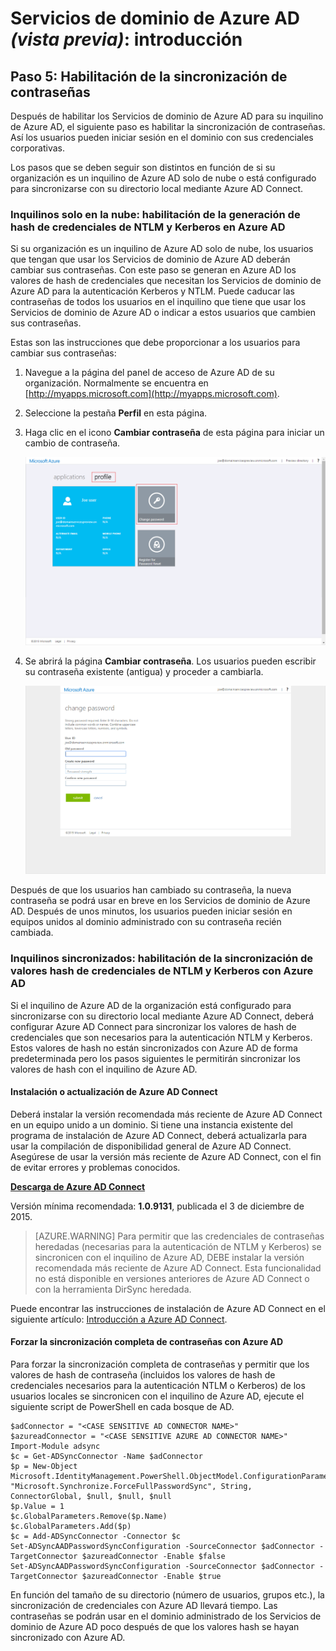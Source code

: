 <properties
	pageTitle="Vista previa de los Servicios de dominio de Azure Active Directory: introducción | Microsoft Azure"
	description="Introducción a los Servicios de dominio de Azure Active Directory"
	services="active-directory-ds"
	documentationCenter=""
	authors="mahesh-unnikrishnan"
	manager="stevenpo"
	editor="curtand"/>

<tags
	ms.service="active-directory-ds"
	ms.workload="identity"
	ms.tgt_pltfrm="na"
	ms.devlang="na"
	ms.topic="article"
	ms.date="01/26/2016"
	ms.author="maheshu"/>

# Servicios de dominio de Azure AD *(vista previa)*: introducción

## Paso 5: Habilitación de la sincronización de contraseñas
Después de habilitar los Servicios de dominio de Azure AD para su inquilino de Azure AD, el siguiente paso es habilitar la sincronización de contraseñas. Así los usuarios pueden iniciar sesión en el dominio con sus credenciales corporativas.

Los pasos que se deben seguir son distintos en función de si su organización es un inquilino de Azure AD solo de nube o está configurado para sincronizarse con su directorio local mediante Azure AD Connect.

### Inquilinos solo en la nube: habilitación de la generación de hash de credenciales de NTLM y Kerberos en Azure AD
Si su organización es un inquilino de Azure AD solo de nube, los usuarios que tengan que usar los Servicios de dominio de Azure AD deberán cambiar sus contraseñas. Con este paso se generan en Azure AD los valores de hash de credenciales que necesitan los Servicios de dominio de Azure AD para la autenticación Kerberos y NTLM. Puede caducar las contraseñas de todos los usuarios en el inquilino que tiene que usar los Servicios de dominio de Azure AD o indicar a estos usuarios que cambien sus contraseñas.

Estas son las instrucciones que debe proporcionar a los usuarios para cambiar sus contraseñas:

1. Navegue a la página del panel de acceso de Azure AD de su organización. Normalmente se encuentra en [http://myapps.microsoft.com](http://myapps.microsoft.com).
2. Seleccione la pestaña **Perfil** en esta página.
3. Haga clic en el icono **Cambiar contraseña** de esta página para iniciar un cambio de contraseña.

    ![Creación de una red virtual para los Servicios de dominio de Azure AD.](./media/active-directory-domain-services-getting-started/user-change-password.png)

4. Se abrirá la página **Cambiar contraseña**. Los usuarios pueden escribir su contraseña existente (antigua) y proceder a cambiarla.

    ![Creación de una red virtual para los Servicios de dominio de Azure AD.](./media/active-directory-domain-services-getting-started/user-change-password2.png)

Después de que los usuarios han cambiado su contraseña, la nueva contraseña se podrá usar en breve en los Servicios de dominio de Azure AD. Después de unos minutos, los usuarios pueden iniciar sesión en equipos unidos al dominio administrado con su contraseña recién cambiada.


### Inquilinos sincronizados: habilitación de la sincronización de valores hash de credenciales de NTLM y Kerberos con Azure AD
Si el inquilino de Azure AD de la organización está configurado para sincronizarse con su directorio local mediante Azure AD Connect, deberá configurar Azure AD Connect para sincronizar los valores de hash de credenciales que son necesarios para la autenticación NTLM y Kerberos. Estos valores de hash no están sincronizados con Azure AD de forma predeterminada pero los pasos siguientes le permitirán sincronizar los valores de hash con el inquilino de Azure AD.

#### Instalación o actualización de Azure AD Connect

Deberá instalar la versión recomendada más reciente de Azure AD Connect en un equipo unido a un dominio. Si tiene una instancia existente del programa de instalación de Azure AD Connect, deberá actualizarla para usar la compilación de disponibilidad general de Azure AD Connect. Asegúrese de usar la versión más reciente de Azure AD Connect, con el fin de evitar errores y problemas conocidos.

**[Descarga de Azure AD Connect](http://www.microsoft.com/download/details.aspx?id=47594)**

Versión mínima recomendada: **1.0.9131**, publicada el 3 de diciembre de 2015.

  >[AZURE.WARNING] Para permitir que las credenciales de contraseñas heredadas (necesarias para la autenticación de NTLM y Kerberos) se sincronicen con el inquilino de Azure AD, DEBE instalar la versión recomendada más reciente de Azure AD Connect. Esta funcionalidad no está disponible en versiones anteriores de Azure AD Connect o con la herramienta DirSync heredada.

Puede encontrar las instrucciones de instalación de Azure AD Connect en el siguiente artículo: [Introducción a Azure AD Connect](../active-directory/active-directory-aadconnect.md).


#### Forzar la sincronización completa de contraseñas con Azure AD

Para forzar la sincronización completa de contraseñas y permitir que los valores de hash de contraseña (incluidos los valores de hash de credenciales necesarios para la autenticación NTLM o Kerberos) de los usuarios locales se sincronicen con el inquilino de Azure AD, ejecute el siguiente script de PowerShell en cada bosque de AD.

```
$adConnector = "<CASE SENSITIVE AD CONNECTOR NAME>"  
$azureadConnector = "<CASE SENSITIVE AZURE AD CONNECTOR NAME>"  
Import-Module adsync  
$c = Get-ADSyncConnector -Name $adConnector  
$p = New-Object Microsoft.IdentityManagement.PowerShell.ObjectModel.ConfigurationParameter "Microsoft.Synchronize.ForceFullPasswordSync", String, ConnectorGlobal, $null, $null, $null
$p.Value = 1  
$c.GlobalParameters.Remove($p.Name)  
$c.GlobalParameters.Add($p)  
$c = Add-ADSyncConnector -Connector $c  
Set-ADSyncAADPasswordSyncConfiguration -SourceConnector $adConnector -TargetConnector $azureadConnector -Enable $false   
Set-ADSyncAADPasswordSyncConfiguration -SourceConnector $adConnector -TargetConnector $azureadConnector -Enable $true  
```

En función del tamaño de su directorio (número de usuarios, grupos etc.), la sincronización de credenciales con Azure AD llevará tiempo. Las contraseñas se podrán usar en el dominio administrado de los Servicios de dominio de Azure AD poco después de que los valores hash se hayan sincronizado con Azure AD.

<!---HONumber=AcomDC_0128_2016-->